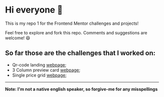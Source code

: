 # Hi everyone :wave:

This is my repo 1 for the Frontend Mentor challenges and projects!

Feel free to explore and fork this repo. Comments and suggestions are welcome! :smile:

## So far those are the challenges that I worked on:

- Qr-code landing [webpage](./qr-code-component-main/);
- 3 Column preview card [webpage](./3-column-preview-card-component-main/);
- Single price grid [webpage](./single-price-grid-component-master/);

---

**Note: I'm not a native english speaker, so forgive-me for any misspellings**

